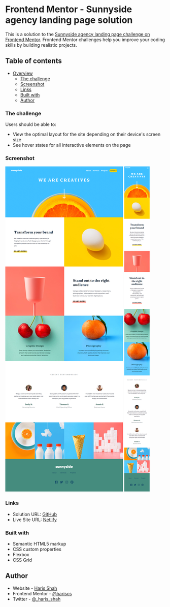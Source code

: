 # Frontend Mentor - Sunnyside agency landing page solution

This is a solution to the [Sunnyside agency landing page challenge on Frontend Mentor](https://www.frontendmentor.io/challenges/sunnyside-agency-landing-page-7yVs3B6ef). Frontend Mentor challenges help you improve your coding skills by building realistic projects.

## Table of contents

- [Overview](#overview)
  - [The challenge](#the-challenge)
  - [Screenshot](#screenshot)
  - [Links](#links)
  - [Built with](#built-with)
  - [Author](#author)

### The challenge

Users should be able to:

- View the optimal layout for the site depending on their device's screen size
- See hover states for all interactive elements on the page

### Screenshot

![](./sunny-desktop.png)
![](./sunny-mobile.png)

### Links

- Solution URL: [GitHub](https://github.com/hariscs/sunny)
- Live Site URL: [Netlify](https://sunnyagency.netlify.app/)

### Built with

- Semantic HTML5 markup
- CSS custom properties
- Flexbox
- CSS Grid

## Author

- Website - [Haris Shah](https://hariss.netlify.app)
- Frontend Mentor - [@hariscs](https://www.frontendmentor.io/profile/hariscs)
- Twitter - [@\_haris_shah](https://www.twitter.com/_haris_shah)
